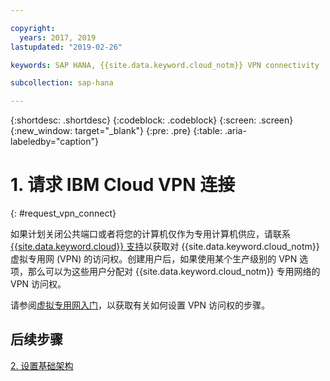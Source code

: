 ```yaml
---

copyright:
  years: 2017, 2019
lastupdated: "2019-02-26"

keywords: SAP HANA, {{site.data.keyword.cloud_notm}} VPN connectivity

subcollection: sap-hana

---
```


{:shortdesc: .shortdesc}
{:codeblock: .codeblock}
{:screen: .screen}
{:new_window: target="_blank"}
{:pre: .pre}
{:table: .aria-labeledby="caption"}

# 1. 请求 IBM Cloud VPN 连接
{: #request_vpn_connect}

如果计划关闭公共端口或者将您的计算机仅作为专用计算机供应，请联系 [{{site.data.keyword.cloud}} 支持](/docs/get-support?topic=get-support-getting-customer-support#getting-customer-support)以获取对 {{site.data.keyword.cloud_notm}} 虚拟专用网 (VPN) 的访问权。创建用户后，如果使用某个生产级别的 VPN 选项，那么可以为这些用户分配对 {{site.data.keyword.cloud_notm}} 专用网络的 VPN 访问权。

请参阅[虚拟专用网入门](/docs/infrastructure/iaas-vpn?topic=VPN-getting-started-with-virtual-private-networking-vpn-#getting-started-with-virtual-private-networking-vpn-)，以获取有关如何设置 VPN 访问权的步骤。

## 后续步骤

  [2. 设置基础架构](/docs/infrastructure/sap-hana?topic=sap-hana-set_up_infrastructure#set_up_infrastructure)
